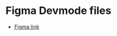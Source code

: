 # Figma Devmode files

* [Figma link](https://www.figma.com/design/OA4hXgvhKtLUTltmB6qsXt/Figma-Dev-Mode-Training?node-id=0-1&t=2uZekUquA2IPmvZ6-1)
